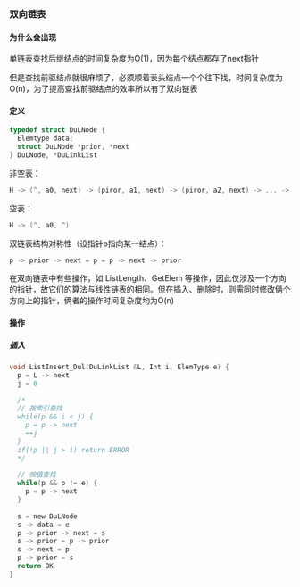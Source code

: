 ### 双向链表

#### 为什么会出现

单链表查找后继结点的时间复杂度为O(1)，因为每个结点都存了next指针

但是查找前驱结点就很麻烦了，必须顺着表头结点一个个往下找，时间复杂度为O(n)，为了提高查找前驱结点的效率所以有了双向链表

#### 定义

```c
typedef struct DuLNode {
  Elemtype data;
  struct DuLNode *prior, *next  
} DuLNode, *DuLinkList
```

非空表：

```c
H -> (^, a0, next) -> (piror, a1, next) -> (piror, a2, next) -> ... -> (piror, an, ^) 
```

空表：

```c
H -> (^, a0, ^)
```

双链表结构对称性（设指针p指向某一结点）：

```c
p -> prior -> next = p = p -> next -> prior
```

在双向链表中有些操作，如 ListLength、GetElem 等操作，因此仅涉及一个方向的指针，故它们的算法与线性链表的相同。但在插入、删除时，则需同时修改俩个方向上的指针，俩者的操作时间复杂度均为O(n)

#### 操作

##### 插入

```c
void ListInsert_Dul(DuLinkList &L, Int i, ElemType e) {
  p = L -> next
  j = 0
    
  /*
  // 按索引查找  
  while(p && i < j) {
    p = p -> next
    ++j
  }
  if(!p || j > i) return ERROR
  */
    
  // 按值查找
  while(p && p != e) {
    p = p -> next
  }
  
  s = new DuLNode
  s -> data = e
  p -> prior -> next = s
  s -> prior = p -> prior
  s -> next = p
  p -> prior = s
  return OK
}
```

